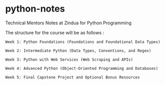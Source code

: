 # python-notes
Technical Mentors Notes at Zindua for Python Programming

The structure for the course will be as follows : 

    Week 1: Python Foundations (Foundations and Foundational Data Types)
   
    Week 2: Intermediate Python (Data Types, Conventions, and Regex)
    
    Week 3: Python with Web Services (Web Scraping and APIs)
    
    Week 4: Advanced Python (Object-Oriented Programming and Databases)
    
    Week 5: Final Capstone Project and Optional Bonus Resources

